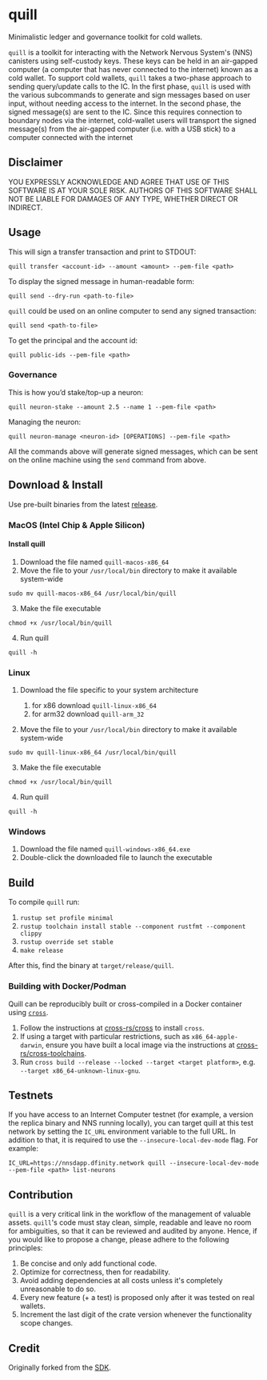 # quill

Minimalistic ledger and governance toolkit for cold wallets.

`quill` is a toolkit for interacting with the Network Nervous System's (NNS) canisters using self-custody keys. These
keys
can be held in an air-gapped computer (a computer
that has never connected to the internet) known as a cold wallet. To support cold wallets, `quill` takes a two-phase
approach to sending query/update calls to the IC. In the first phase, `quill` is used with the various subcommands to
generate and sign messages based on user input, without needing access to the internet. In the second phase, the signed
message(s) are sent to the IC. Since this requires connection to boundary nodes via the internet, cold-wallet users will
transport the signed message(s) from the air-gapped computer (i.e. with a USB stick) to a computer connected with the
internet

## Disclaimer

YOU EXPRESSLY ACKNOWLEDGE AND AGREE THAT USE OF THIS SOFTWARE IS AT YOUR SOLE RISK.
AUTHORS OF THIS SOFTWARE SHALL NOT BE LIABLE FOR DAMAGES OF ANY TYPE, WHETHER DIRECT OR INDIRECT.

## Usage

This will sign a transfer transaction and print to STDOUT:

    quill transfer <account-id> --amount <amount> --pem-file <path>

To display the signed message in human-readable form:

    quill send --dry-run <path-to-file>

`quill` could be used on an online computer to send any signed transaction:

    quill send <path-to-file>

To get the principal and the account id:

    quill public-ids --pem-file <path>

### Governance

This is how you’d stake/top-up a neuron:

    quill neuron-stake --amount 2.5 --name 1 --pem-file <path>

Managing the neuron:

    quill neuron-manage <neuron-id> [OPERATIONS] --pem-file <path>

All the commands above will generate signed messages, which can be sent on the online machine using the `send` command
from above.

## Download & Install

Use pre-built binaries from the latest [release](https://github.com/dfinity/quill/releases).

### MacOS (Intel Chip & Apple Silicon)

#### Install quill
1. Download the file named `quill-macos-x86_64`
2. Move the file to your `/usr/local/bin` directory to make it available system-wide

```shell
sudo mv quill-macos-x86_64 /usr/local/bin/quill
```

3. Make the file executable

```shell
chmod +x /usr/local/bin/quill
```

4. Run quill

```shell
quill -h
```

### Linux

1. Download the file specific to your system architecture
    1. for x86 download `quill-linux-x86_64`
    2. for arm32 download `quill-arm_32`

2. Move the file to your `/usr/local/bin` directory to make it available system-wide

```shell
sudo mv quill-linux-x86_64 /usr/local/bin/quill
```

3. Make the file executable

```shell
chmod +x /usr/local/bin/quill 
```

4. Run quill

```shell
quill -h
```

### Windows

1. Download the file named `quill-windows-x86_64.exe`
2. Double-click the downloaded file to launch the executable

## Build

To compile `quill` run:

1. `rustup set profile minimal`
2. `rustup toolchain install stable --component rustfmt --component clippy`
3. `rustup override set stable`
4. `make release`

After this, find the binary at `target/release/quill`.

### Building with Docker/Podman

Quill can be reproducibly built or cross-compiled in a Docker container using [`cross`](https://github.com/cross-rs/cross).

1. Follow the instructions at [cross-rs/cross](https://github.com/cross-rs/cross) to install `cross`.
2. If using a target with particular restrictions, such as `x86_64-apple-darwin`, ensure you have built a local image via the instructions at [cross-rs/cross-toolchains](https://github.com/cross-rs/cross-toolchains).
3. Run `cross build --release --locked --target <target platform>`, e.g. `--target x86_64-unknown-linux-gnu`.

## Testnets

If you have access to an Internet Computer testnet (for example, a version the
replica binary and NNS running locally), you can target quill at this test
network by setting the `IC_URL` environment variable to the full URL. In addition
to that, it is required to use the `--insecure-local-dev-mode` flag. For
example:

    IC_URL=https://nnsdapp.dfinity.network quill --insecure-local-dev-mode --pem-file <path> list-neurons

## Contribution

`quill` is a very critical link in the workflow of the management of valuable assets.
`quill`'s code must stay clean, simple, readable and leave no room for ambiguities, so that it can be reviewed and
audited by anyone.
Hence, if you would like to propose a change, please adhere to the following principles:

1. Be concise and only add functional code.
2. Optimize for correctness, then for readability.
3. Avoid adding dependencies at all costs unless it's completely unreasonable to do so.
4. Every new feature (+ a test) is proposed only after it was tested on real wallets.
5. Increment the last digit of the crate version whenever the functionality scope changes.

## Credit

Originally forked from the [SDK](https://github.com/dfinity/sdk).
